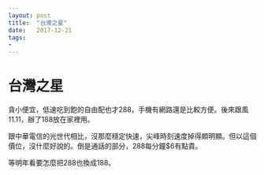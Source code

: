 ```yaml
---
layout: post
title:  "台灣之星"
date:   2017-12-21
tags:
-
---
```

# 台灣之星

貪小便宜，低速吃到飽的自由配也才288，手機有網路還是比較方便。後來跟風11.11，辦了188放在家裡用。

跟中華電信的光世代相比，沒那麼穩定快速，尖峰時刻速度掉得頗明顯。但以這個價位，沒什麼好說的。倒是通話的部分，288每分鐘$6有點貴。

等明年看要怎麼把288也換成188。